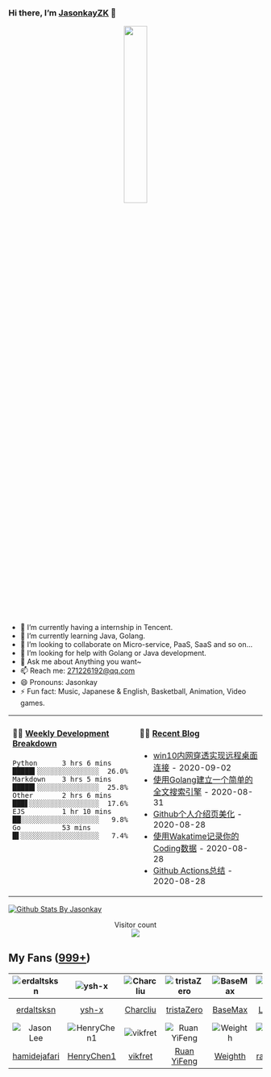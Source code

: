 ### Hi there, I’m [JasonkayZK](https://jasonkayzk.github.io/) 👋

<p align="center">
  <img src="https://github.com/JasonkayZK/jasonkayzk/blob/master/hello-world.gif" width="30%">
</p>


- 🔭 I’m currently having a internship in Tencent.
- 🌱 I’m currently learning Java, Golang.
- 👯 I’m looking to collaborate on Micro-service, PaaS, SaaS and so on…
- 🤔 I’m looking for help with Golang or Java development.
- 💬 Ask me about Anything you want~
- 📫 Reach me: 271226192@qq.com
- 😄 Pronouns: Jasonkay
- ⚡ Fun fact: Music, Japanese & English, Basketball, Animation, Video games.

<table width="800px">
<tr>
<td valign="top" width="50%">

#### 🏊‍♂️ <a href="https://gist.github.com/JasonkayZK/59ead22758ee823e48b558d3cff332f1" target="_blank">Weekly Development Breakdown</a>

<!-- code_time starts -->

```text
Python      3 hrs 6 mins   █████▍░░░░░░░░░░░░░░░  26.0%
Markdown    3 hrs 5 mins   █████▍░░░░░░░░░░░░░░░  25.8%
Other       2 hrs 6 mins   ███▋░░░░░░░░░░░░░░░░░  17.6%
EJS         1 hr 10 mins   ██░░░░░░░░░░░░░░░░░░░   9.8%
Go          53 mins        █▌░░░░░░░░░░░░░░░░░░░   7.4%
```

<!-- code_time ends -->
</td>

<td valign="top" width="50%">

#### 🤹‍♀️ <a href="https://jasonkayzk.github.io/" target="_blank">Recent Blog</a>

<!-- blog starts -->
* <a href='https://jasonkayzk.github.io/2020/09/02/win10%E5%86%85%E7%BD%91%E7%A9%BF%E9%80%8F%E5%AE%9E%E7%8E%B0%E8%BF%9C%E7%A8%8B%E6%A1%8C%E9%9D%A2%E8%BF%9E%E6%8E%A5/' target='_blank'>win10内网穿透实现远程桌面连接</a> - 2020-09-02
* <a href='https://jasonkayzk.github.io/2020/08/31/%E4%BD%BF%E7%94%A8Golang%E5%BB%BA%E7%AB%8B%E4%B8%80%E4%B8%AA%E7%AE%80%E5%8D%95%E7%9A%84%E5%85%A8%E6%96%87%E6%90%9C%E7%B4%A2%E5%BC%95%E6%93%8E/' target='_blank'>使用Golang建立一个简单的全文搜索引擎</a> - 2020-08-31
* <a href='https://jasonkayzk.github.io/2020/08/28/Github%E4%B8%AA%E4%BA%BA%E4%BB%8B%E7%BB%8D%E9%A1%B5%E7%BE%8E%E5%8C%96/' target='_blank'>Github个人介绍页美化</a> - 2020-08-28
* <a href='https://jasonkayzk.github.io/2020/08/28/%E4%BD%BF%E7%94%A8Wakatime%E8%AE%B0%E5%BD%95%E4%BD%A0%E7%9A%84Coding%E6%95%B0%E6%8D%AE/' target='_blank'>使用Wakatime记录你的Coding数据</a> - 2020-08-28
* <a href='https://jasonkayzk.github.io/2020/08/28/Github-Actions%E6%80%BB%E7%BB%93/' target='_blank'>Github Actions总结</a> - 2020-08-28
<!-- blog ends -->

</td>
</tr>

</table>


[![Github Stats By Jasonkay](https://github-readme-stats.vercel.app/api?username=jasonkayzk&show_icons=true&title_color=0366d6&icon_color=ffc83d&text_color=24292e&bg_color=fff)](https://github.com/jasonkayzk/)


<p align="center"> 
  Visitor count<br>
  <img src="https://profile-counter.glitch.me/jasonkayzk/count.svg" />
</p>

## My Fans ([999+](https://github.com/jasonkayzk?tab=followers))

| ![erdaltsksn](https://avatars0.githubusercontent.com/u/22197800?s=80&v=4) | ![ysh-x](https://avatars3.githubusercontent.com/u/42147996?s=80&v=4) | ![Charcliu](https://avatars2.githubusercontent.com/u/23503649?s=80&v=4) | ![tristaZero](https://avatars2.githubusercontent.com/u/27757146?s=80&v=4) | ![BaseMax](https://avatars3.githubusercontent.com/u/2658040?s=80&v=4) | ![LouisYLWang](https://avatars3.githubusercontent.com/u/11455901?s=80&v=4) | ![ASJ-PAYIZ](https://avatars1.githubusercontent.com/u/48379266?s=80&v=4) | ![wangxiaoxiang5599](https://avatars2.githubusercontent.com/u/31461411?s=80&v=4) |
| :----------------------------------------------------------: | :----------------------------------------------------------: | :----------------------------------------------------------: | :----------------------------------------------------------: | :----------------------------------------------------------: | :----------------------------------------------------------: | :----------------------------------------------------------: | :----------------------------------------------------------: |
|         [erdaltsksn](https://github.com/erdaltsksn)          |              [ysh-x](https://github.com/ysh-x)               |           [Charcliu](https://github.com/Charcliu)            |         [tristaZero](https://github.com/tristaZero)          |            [BaseMax](https://github.com/BaseMax)             |        [LouisYLWang](https://github.com/LouisYLWang)         |          [ASJ-PAYIZ](https://github.com/ASJ-PAYIZ)           |  [wangxiaoxiang5599](https://github.com/wangxiaoxiang5599)   |
| ![Jason Lee](https://avatars1.githubusercontent.com/u/37927931?s=80&v=4) | ![HenryChen1](https://avatars3.githubusercontent.com/u/24852788?s=80&v=4) | ![vikfret](https://avatars3.githubusercontent.com/u/56179621?s=80&v=4) | ![Ruan YiFeng](https://avatars2.githubusercontent.com/u/905434?s=80&v=4) | ![Weighth](https://avatars3.githubusercontent.com/u/55311703?s=80&v=4) | ![rakzhodekams](https://avatars0.githubusercontent.com/u/16127381?s=80&v=4) | ![flashfoxter](https://avatars1.githubusercontent.com/u/2852886?s=80&v=4) | ![DuHouAn](https://avatars0.githubusercontent.com/u/33805265?s=80&v=4) |
|       [hamidejafari](https://github.com/hamidejafari)        |         [HenryChen1](https://github.com/HenryChen1)          |            [vikfret](https://github.com/vikfret)             |           [Ruan YiFeng](https://github.com/ruanyf)           |            [Weighth](https://github.com/Weighth)             |       [rakzhodekams](https://github.com/rakzhodekams)        |        [flashfoxter](https://github.com/flashfoxter)         |            [DuHouAn](https://github.com/DuHouAn)             |

